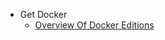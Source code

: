 - Get Docker
  - [Overview Of Docker Editions](./01-get-docker/01-overview-of-docker-editions/01.md)
